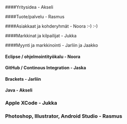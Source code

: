 ####Yritysidea - Akseli 


####Tuote/palvelu - Rasmus


####Asiakkaat ja kohderyhmät - Noora :-) :-)


####Markkinat ja kilpailijat - Jukka


####Myynti ja markkinointi - Jarliin ja Jaakko


#### Eclipse / ohjelmointityökalu - Noora


#### GitHub / Continous Integration - Jaska


#### Brackets - Jarliin


#### Java - Akseli

### Apple XCode - Jukka

### Photoshop, Illustrator, Android Studio - Rasmus
